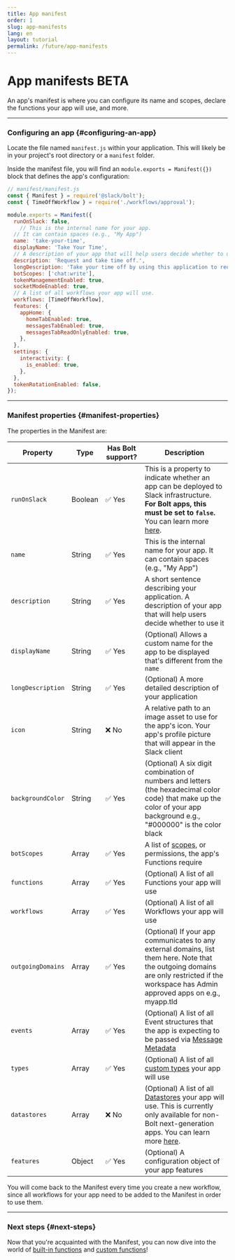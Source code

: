 ```yaml
---
title: App manifest
order: 1
slug: app-manifests
lang: en
layout: tutorial
permalink: /future/app-manifests
---
```

# App manifests <span class="label-beta">BETA</span>

<div class="section-content">
An app's manifest is where you can configure its name and scopes, declare the functions your app will use, and more. 
</div>

---

### Configuring an app {#configuring-an-app}

Locate the file named `manifest.js` within your application. This will likely be in your project's root directory or a `manifest` folder. 

Inside the manifest file, you will find an `module.exports = Manifest({})` block that defines the app's configuration:

```javascript
// manifest/manifest.js
const { Manifest } = require('@slack/bolt');
const { TimeOffWorkflow } = require('./workflows/approval');

module.exports = Manifest({
  runOnSlack: false,
    // This is the internal name for your app. 
  // It can contain spaces (e.g., "My App")
  name: 'take-your-time',
  displayName: 'Take Your Time',
  // A description of your app that will help users decide whether to use it.
  description: 'Request and take time off.',
  longDescription: 'Take your time off by using this application to request and take time off from your manager. Launch the workflow, put in your manager, requested PTO start and end date, and receive updates on your PTO request!',
  botScopes: ['chat:write'],
  tokenManagementEnabled: true,
  socketModeEnabled: true,
  // A list of all workflows your app will use.
  workflows: [TimeOffWorkflow],
  features: {
    appHome: {
      homeTabEnabled: true,
      messagesTabEnabled: true,
      messagesTabReadOnlyEnabled: true,
    },
  },
  settings: {
    interactivity: {
      is_enabled: true,
    },
  },
  tokenRotationEnabled: false,
});
```
---

### Manifest properties {#manifest-properties}

The properties in the Manifest are:

|Property|Type|Has Bolt support?|Description|
|---|---|---|---|
| `runOnSlack` | Boolean |  ✅ Yes | This is a property to indicate whether an app can be deployed to Slack infrastructure. **For Bolt apps, this must be set to `false`.** You can learn more [here](/bolt-js/future/getting-started#next-gen). |
| `name` | String | ✅ Yes | This is the internal name for your app. It can contain spaces (e.g., "My App") |
| `description` |String| ✅ Yes | A short sentence describing your application. A description of your app that will help users decide whether to use it |
| `displayName` | String | ✅ Yes | (Optional) Allows a custom name for the app to be displayed that's different from the `name` |
| `longDescription` | String | ✅ Yes | (Optional) A more detailed description of your application |
| `icon` | String | ❌ No | A relative path to an image asset to use for the app's icon. Your app's profile picture that will appear in the Slack client |
| `backgroundColor` | String | ✅ Yes | (Optional) A six digit combination of numbers and letters (the hexadecimal color code) that make up the color of your app background e.g., "#000000" is the color black |
| `botScopes` | Array<string> | ✅ Yes | A list of [scopes](/scopes), or permissions, the app's Functions require |
| `functions` | Array | ✅ Yes | (Optional) A list of all Functions your app will use |
| `workflows` | Array | ✅ Yes | (Optional) A list of all Workflows your app will use |
| `outgoingDomains` | Array<string> | ✅ Yes | (Optional) If your app communicates to any external domains, list them here. Note that the outgoing domains are only restricted if the workspace has Admin approved apps on e.g., myapp.tld |
| `events` | Array | ✅ Yes | (Optional) A list of all Event structures that the app is expecting to be passed via [Message Metadata](/metadata/using) |
| `types` | Array | ✅ Yes | (Optional) A list of all [custom types](https://api.slack.com/future/types/custom) your app will use |
| `datastores` | Array | ❌ No | (Optional) A list of all [Datastores](https://api.slack.com/future/datastores) your app will use. This is currently only available for non-Bolt next-generation apps. You can learn more [here](/bolt-js/future/getting-started#next-gen).  |
| `features` | Object | ✅ Yes | (Optional)  A configuration object of your app features |

You will come back to the Manifest every time you create a new workflow, since all workflows for your app need to be added to the Manifest in order to use them.

---

### Next steps {#next-steps}

Now that you're acquainted with the Manifest, you can now dive into the world of [built-in functions](/bolt-js/future/built-in-functions) and [custom functions](/bolt-js/future/custom-functions)!
